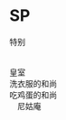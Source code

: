 # SP
特别

　　　　　　　</br>
            皇室</br>
            洗衣服的和尚</br>
            吃鸡蛋的和尚</br>　尼姑庵 </br>
            </br> 
           
             

